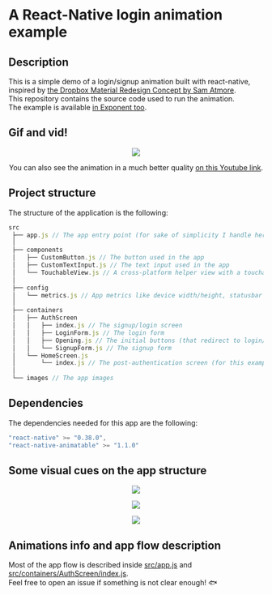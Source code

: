 # A React-Native login animation example

## Description
This is a simple demo of a login/signup animation built with react-native, inspired by [the Dropbox Material Redesign Concept by Sam Atmore](https://dribbble.com/shots/2456987-Dropbox-Material-Redesign-Concept).  
This repository contains the source code used to run the animation.   
The example is available [in Exponent too](https://getexponent.com/@community/login-animation-example). 

## Gif and vid!
<p align="center">
<img src="https://raw.githubusercontent.com/mmazzarolo/react-native-login-animation-example/master/extras/low-quality-app-intro.gif" /></img>  
</p>
  
<p align="center">
You can also see the animation in a much better quality <a href="https://www.youtube.com/watch?v=D67-hAj9LBQ">on this Youtube link</a>.
</p>

## Project structure 
The structure of the application is the following:
```javascript
src
 ├── app.js // The app entry point (for sake of simplicity I handle here the routing and the state)
 │
 ├── components
 │   ├── CustomButton.js // The button used in the app
 │   ├── CustomTextInput.js // The text input used in the app
 │   └── TouchableView.js // A cross-platform helper view with a touchable behavior
 │
 ├── config
 │   └── metrics.js // App metrics like device width/height, statusbar height, etc...
 │
 ├── containers
 │   ├── AuthScreen
 │   │   ├── index.js // The signup/login screen
 │   │   ├── LoginForm.js // The login form
 │   │   ├── Opening.js // The initial buttons (that redirect to login/signup)
 │   │   └── SignupForm.js // The signup form
 │   └── HomeScreen.js
 │       └── index.js // The post-authentication screen (for this example I simply show a logout button)
 │
 └── images // The app images
```

## Dependencies
The dependencies needed for this app are the following:
```javascript
"react-native" >= "0.38.0",
"react-native-animatable" >= "1.1.0"
```

## Some visual cues on the app structure
<p align="center">
<img src="https://raw.githubusercontent.com/mmazzarolo/react-native-login-animation-example/master/extras/Schermata%202017-01-02%20alle%2012.58.15.png" />
</p>
  
<p align="center">
<img src="https://raw.githubusercontent.com/mmazzarolo/react-native-login-animation-example/master/extras/Schermata%202017-01-02%20alle%2012.59.33.png" />
</p>
  
<p align="center">
<img src="https://raw.githubusercontent.com/mmazzarolo/react-native-login-animation-example/master/extras/Schermata%202017-01-02%20alle%2012.59.48.png" />  
</p>

## Animations info and app flow description
Most of the app flow is described inside [src/app.js](https://github.com/mmazzarolo/react-native-login-animation-example/blob/master/src/app.js) and [src/containers/AuthScreen/index.js](https://github.com/mmazzarolo/react-native-login-animation-example/blob/master/src/containers/AuthScreen/index.js).  
Feel free to open an issue if something is not clear enough! :fish:  
